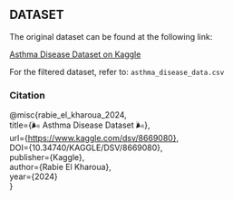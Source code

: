 ## DATASET

The original dataset can be found at the following link:

[Asthma Disease Dataset on Kaggle](https://www.kaggle.com/datasets/rabieelkharoua/asthma-disease-dataset/data)

For the filtered dataset, refer to: `asthma_disease_data.csv`

### Citation

@misc{rabie_el_kharoua_2024,  
  title={🌬️ Asthma Disease Dataset 🌬️},  
  url={https://www.kaggle.com/dsv/8669080},  
  DOI={10.34740/KAGGLE/DSV/8669080},  
  publisher={Kaggle},  
  author={Rabie El Kharoua},  
  year={2024}  
}
